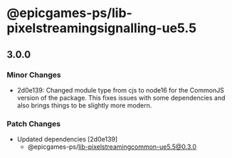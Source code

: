 # @epicgames-ps/lib-pixelstreamingsignalling-ue5.5

## 3.0.0

### Minor Changes

- 2d0e139: Changed module type from cjs to node16 for the CommonJS version of the package. This fixes issues with some dependencies and also brings things to be slightly more modern.

### Patch Changes

- Updated dependencies [2d0e139]
    - @epicgames-ps/lib-pixelstreamingcommon-ue5.5@0.3.0
